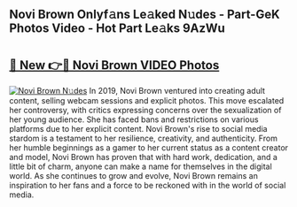 ## Novi Brown Onlyf𝚊ns Le𝚊ked N𝚞des - Part-GeK Photos Video - Hot Part Le𝚊ks 9AzWu

# <h2><a href="http://ab98252.deff.icu/?id=Novi+Brown">🔗 New 👉🔴 Novi Brown VIDEO Photos</a></h2>

[![Novi Brown N𝚞des](https://i.imgur.com/rIISA9y.gif)](http://ab98252.deff.icu/?id=Novi+Brown)
In 2019, Novi Brown ventured into creating adult content, selling webcam sessions and explicit photos. This move escalated her controversy, with critics expressing concerns over the sexualization of her young audience. She has faced bans and restrictions on various platforms due to her explicit content. Novi Brown's rise to social media stardom is a testament to her resilience, creativity, and authenticity. From her humble beginnings as a gamer to her current status as a content creator and model, Novi Brown has proven that with hard work, dedication, and a little bit of charm, anyone can make a name for themselves in the digital world. As she continues to grow and evolve, Novi Brown remains an inspiration to her fans and a force to be reckoned with in the world of social media.
